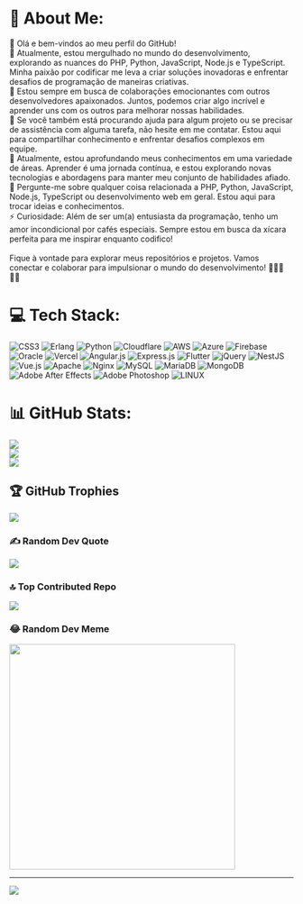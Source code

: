 # 💫 About Me:
👋 Olá e bem-vindos ao meu perfil do GitHub!<br>🔭 Atualmente, estou mergulhado no mundo do desenvolvimento, explorando as nuances do PHP, Python, JavaScript, Node.js e TypeScript. Minha paixão por codificar me leva a criar soluções inovadoras e enfrentar desafios de programação de maneiras criativas.<br>👯 Estou sempre em busca de colaborações emocionantes com outros desenvolvedores apaixonados. Juntos, podemos criar algo incrível e aprender uns com os outros para melhorar nossas habilidades.<br>🤝 Se você também está procurando ajuda para algum projeto ou se precisar de assistência com alguma tarefa, não hesite em me contatar. Estou aqui para compartilhar conhecimento e enfrentar desafios complexos em equipe.<br>🌱 Atualmente, estou aprofundando meus conhecimentos em uma variedade de áreas. Aprender é uma jornada contínua, e estou explorando novas tecnologias e abordagens para manter meu conjunto de habilidades afiado.<br>💬 Pergunte-me sobre qualquer coisa relacionada a PHP, Python, JavaScript, Node.js, TypeScript ou desenvolvimento web em geral. Estou aqui para trocar ideias e conhecimentos.<br>⚡ Curiosidade: Além de ser um(a) entusiasta da programação, tenho um amor incondicional por cafés especiais. Sempre estou em busca da xícara perfeita para me inspirar enquanto codifico!<br><br>Fique à vontade para explorar meus repositórios e projetos. Vamos conectar e colaborar para impulsionar o mundo do desenvolvimento! 🚀👩‍💻👨‍💻


# 💻 Tech Stack:
![CSS3](https://img.shields.io/badge/css3-%231572B6.svg?style=flat-square&logo=css3&logoColor=white) ![Erlang](https://img.shields.io/badge/Erlang-white.svg?style=flat-square&logo=erlang&logoColor=a90533) ![Python](https://img.shields.io/badge/python-3670A0?style=flat-square&logo=python&logoColor=ffdd54) ![Cloudflare](https://img.shields.io/badge/Cloudflare-F38020?style=flat-square&logo=Cloudflare&logoColor=white) ![AWS](https://img.shields.io/badge/AWS-%23FF9900.svg?style=flat-square&logo=amazon-aws&logoColor=white) ![Azure](https://img.shields.io/badge/azure-%230072C6.svg?style=flat-square&logo=azure-devops&logoColor=white) ![Firebase](https://img.shields.io/badge/firebase-%23039BE5.svg?style=flat-square&logo=firebase) ![Oracle](https://img.shields.io/badge/Oracle-F80000?style=flat-square&logo=oracle&logoColor=white) ![Vercel](https://img.shields.io/badge/vercel-%23000000.svg?style=flat-square&logo=vercel&logoColor=white) ![Angular.js](https://img.shields.io/badge/angular.js-%23E23237.svg?style=flat-square&logo=angularjs&logoColor=white) ![Express.js](https://img.shields.io/badge/express.js-%23404d59.svg?style=flat-square&logo=express&logoColor=%2361DAFB) ![Flutter](https://img.shields.io/badge/Flutter-%2302569B.svg?style=flat-square&logo=Flutter&logoColor=white) ![jQuery](https://img.shields.io/badge/jquery-%230769AD.svg?style=flat-square&logo=jquery&logoColor=white) ![NestJS](https://img.shields.io/badge/nestjs-%23E0234E.svg?style=flat-square&logo=nestjs&logoColor=white) ![Vue.js](https://img.shields.io/badge/vuejs-%2335495e.svg?style=flat-square&logo=vuedotjs&logoColor=%234FC08D) ![Apache](https://img.shields.io/badge/apache-%23D42029.svg?style=flat-square&logo=apache&logoColor=white) ![Nginx](https://img.shields.io/badge/nginx-%23009639.svg?style=flat-square&logo=nginx&logoColor=white) ![MySQL](https://img.shields.io/badge/mysql-%2300f.svg?style=flat-square&logo=mysql&logoColor=white) ![MariaDB](https://img.shields.io/badge/MariaDB-003545?style=flat-square&logo=mariadb&logoColor=white) ![MongoDB](https://img.shields.io/badge/MongoDB-%234ea94b.svg?style=flat-square&logo=mongodb&logoColor=white) ![Adobe After Effects](https://img.shields.io/badge/Adobe%20After%20Effects-9999FF.svg?style=flat-square&logo=Adobe%20After%20Effects&logoColor=white) ![Adobe Photoshop](https://img.shields.io/badge/adobephotoshop-%2331A8FF.svg?style=flat-square&logo=adobephotoshop&logoColor=white) ![LINUX](https://img.shields.io/badge/Linux-FCC624?style=flat-square&logo=linux&logoColor=black)
# 📊 GitHub Stats:
![](https://github-readme-stats.vercel.app/api?username=naustagic&theme=merko&hide_border=false&include_all_commits=true&count_private=true)<br/>
![](https://github-readme-streak-stats.herokuapp.com/?user=naustagic&theme=merko&hide_border=false)<br/>
![](https://github-readme-stats.vercel.app/api/top-langs/?username=naustagic&theme=merko&hide_border=false&include_all_commits=true&count_private=true&layout=compact)

## 🏆 GitHub Trophies
![](https://github-profile-trophy.vercel.app/?username=naustagic&theme=radical&no-frame=false&no-bg=true&margin-w=4)

### ✍️ Random Dev Quote
![](https://quotes-github-readme.vercel.app/api?type=horizontal&theme=merko)

### 🔝 Top Contributed Repo
![](https://github-contributor-stats.vercel.app/api?username=naustagic&limit=5&theme=tokyonight&combine_all_yearly_contributions=true)

### 😂 Random Dev Meme
<img src='https://randommeme-five.vercel.app/' style="height: 400px;"/>

---
[![](https://visitcount.itsvg.in/api?id=naustagic&icon=0&color=6)](https://visitcount.itsvg.in)

<!-- Proudly created with GPRM ( https://gprm.itsvg.in ) -->